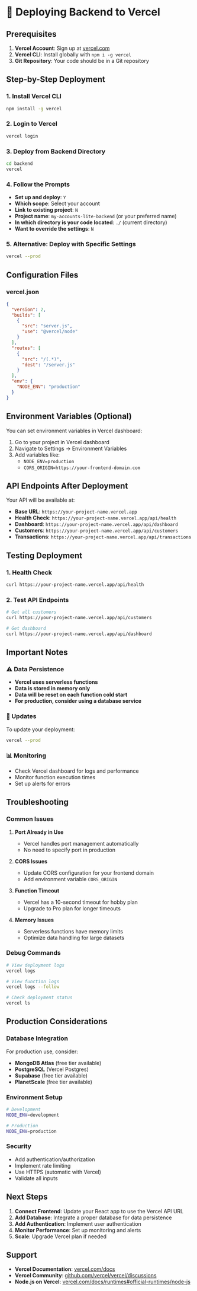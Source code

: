 # 🚀 Deploying Backend to Vercel

## Prerequisites

1. **Vercel Account**: Sign up at [vercel.com](https://vercel.com)
2. **Vercel CLI**: Install globally with `npm i -g vercel`
3. **Git Repository**: Your code should be in a Git repository

## Step-by-Step Deployment

### 1. Install Vercel CLI
```bash
npm install -g vercel
```

### 2. Login to Vercel
```bash
vercel login
```

### 3. Deploy from Backend Directory
```bash
cd backend
vercel
```

### 4. Follow the Prompts
- **Set up and deploy**: `Y`
- **Which scope**: Select your account
- **Link to existing project**: `N`
- **Project name**: `my-accounts-lite-backend` (or your preferred name)
- **In which directory is your code located**: `./` (current directory)
- **Want to override the settings**: `N`

### 5. Alternative: Deploy with Specific Settings
```bash
vercel --prod
```

## Configuration Files

### vercel.json
```json
{
  "version": 2,
  "builds": [
    {
      "src": "server.js",
      "use": "@vercel/node"
    }
  ],
  "routes": [
    {
      "src": "/(.*)",
      "dest": "/server.js"
    }
  ],
  "env": {
    "NODE_ENV": "production"
  }
}
```

## Environment Variables (Optional)

You can set environment variables in Vercel dashboard:

1. Go to your project in Vercel dashboard
2. Navigate to Settings → Environment Variables
3. Add variables like:
   - `NODE_ENV=production`
   - `CORS_ORIGIN=https://your-frontend-domain.com`

## API Endpoints After Deployment

Your API will be available at:
- **Base URL**: `https://your-project-name.vercel.app`
- **Health Check**: `https://your-project-name.vercel.app/api/health`
- **Dashboard**: `https://your-project-name.vercel.app/api/dashboard`
- **Customers**: `https://your-project-name.vercel.app/api/customers`
- **Transactions**: `https://your-project-name.vercel.app/api/transactions`

## Testing Deployment

### 1. Health Check
```bash
curl https://your-project-name.vercel.app/api/health
```

### 2. Test API Endpoints
```bash
# Get all customers
curl https://your-project-name.vercel.app/api/customers

# Get dashboard
curl https://your-project-name.vercel.app/api/dashboard
```

## Important Notes

### ⚠️ Data Persistence
- **Vercel uses serverless functions**
- **Data is stored in memory only**
- **Data will be reset on each function cold start**
- **For production, consider using a database service**

### 🔄 Updates
To update your deployment:
```bash
vercel --prod
```

### 📊 Monitoring
- Check Vercel dashboard for logs and performance
- Monitor function execution times
- Set up alerts for errors

## Troubleshooting

### Common Issues

1. **Port Already in Use**
   - Vercel handles port management automatically
   - No need to specify port in production

2. **CORS Issues**
   - Update CORS configuration for your frontend domain
   - Add environment variable `CORS_ORIGIN`

3. **Function Timeout**
   - Vercel has a 10-second timeout for hobby plan
   - Upgrade to Pro plan for longer timeouts

4. **Memory Issues**
   - Serverless functions have memory limits
   - Optimize data handling for large datasets

### Debug Commands
```bash
# View deployment logs
vercel logs

# View function logs
vercel logs --follow

# Check deployment status
vercel ls
```

## Production Considerations

### Database Integration
For production use, consider:
- **MongoDB Atlas** (free tier available)
- **PostgreSQL** (Vercel Postgres)
- **Supabase** (free tier available)
- **PlanetScale** (free tier available)

### Environment Setup
```bash
# Development
NODE_ENV=development

# Production
NODE_ENV=production
```

### Security
- Add authentication/authorization
- Implement rate limiting
- Use HTTPS (automatic with Vercel)
- Validate all inputs

## Next Steps

1. **Connect Frontend**: Update your React app to use the Vercel API URL
2. **Add Database**: Integrate a proper database for data persistence
3. **Add Authentication**: Implement user authentication
4. **Monitor Performance**: Set up monitoring and alerts
5. **Scale**: Upgrade Vercel plan if needed

## Support

- **Vercel Documentation**: [vercel.com/docs](https://vercel.com/docs)
- **Vercel Community**: [github.com/vercel/vercel/discussions](https://github.com/vercel/vercel/discussions)
- **Node.js on Vercel**: [vercel.com/docs/runtimes#official-runtimes/node-js](https://vercel.com/docs/runtimes#official-runtimes/node-js) 